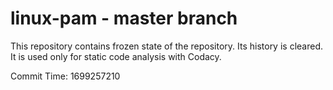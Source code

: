 # linux-pam - master branch

This repository contains frozen state of the repository.
Its history is cleared. It is used only for static code
analysis with Codacy.

Commit Time: 1699257210
